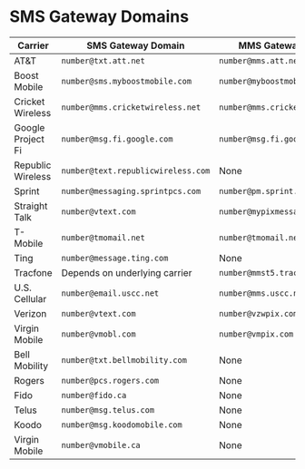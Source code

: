 # SMS Gateway Domains

| Carrier           | SMS Gateway Domain                 | MMS Gateway Domain               |
| ----------------- | ---------------------------------- | -------------------------------- |
| AT&T              | `number@txt.att.net`               | `number@mms.att.net`             |
| Boost Mobile      | `number@sms.myboostmobile.com`     | `number@myboostmobile.com`       |
| Cricket Wireless  | `number@mms.cricketwireless.net`   | `number@mms.cricketwireless.net` |
| Google Project Fi | `number@msg.fi.google.com`         | `number@msg.fi.google.com`       |
| Republic Wireless | `number@text.republicwireless.com` | None                             |
| Sprint            | `number@messaging.sprintpcs.com`   | `number@pm.sprint.com`           |
| Straight Talk     | `number@vtext.com`                 | `number@mypixmessages.com`       |
| T-Mobile          | `number@tmomail.net`               | `number@tmomail.net`             |
| Ting              | `number@message.ting.com`          | None                             |
| Tracfone          | Depends on underlying carrier      | `number@mmst5.tracfone.com`      |
| U.S. Cellular     | `number@email.uscc.net`            | `number@mms.uscc.net`            |
| Verizon           | `number@vtext.com`                 | `number@vzwpix.com`              |
| Virgin Mobile     | `number@vmobl.com`                 | `number@vmpix.com`               |
| Bell Mobility     | `number@txt.bellmobility.com`      | None                             |
| Rogers            | `number@pcs.rogers.com`            | None                             |
| Fido              | `number@fido.ca`                   | None                             |
| Telus             | `number@msg.telus.com`             | None                             |
| Koodo             | `number@msg.koodomobile.com`       | None                             |
| Virgin Mobile     | `number@vmobile.ca`                | None                             |
